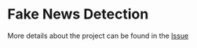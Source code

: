 # Fake News Detection

More details about the project can be found in the [Issue](https://github.com/orgs/khulnasoft/projects/18?pane=issue&itemId=54204117)